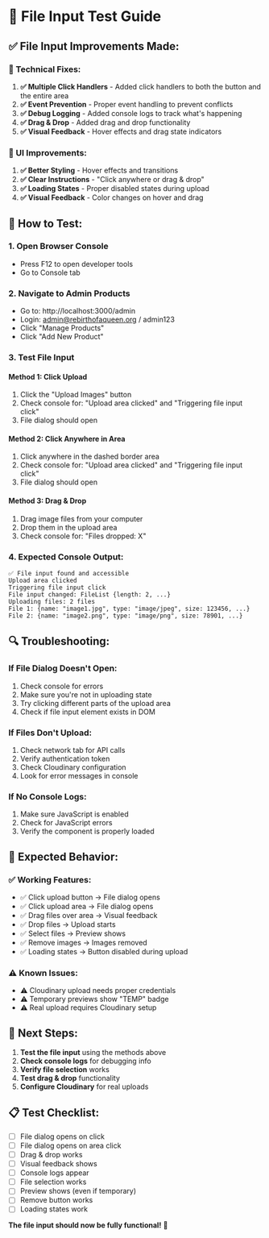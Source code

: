 # 🧪 File Input Test Guide

## ✅ **File Input Improvements Made:**

### **🔧 Technical Fixes:**
1. **✅ Multiple Click Handlers** - Added click handlers to both the button and the entire area
2. **✅ Event Prevention** - Proper event handling to prevent conflicts
3. **✅ Debug Logging** - Added console logs to track what's happening
4. **✅ Drag & Drop** - Added drag and drop functionality
5. **✅ Visual Feedback** - Hover effects and drag state indicators

### **🎨 UI Improvements:**
1. **✅ Better Styling** - Hover effects and transitions
2. **✅ Clear Instructions** - "Click anywhere or drag & drop"
3. **✅ Loading States** - Proper disabled states during upload
4. **✅ Visual Feedback** - Color changes on hover and drag

## 🧪 **How to Test:**

### **1. Open Browser Console**
- Press F12 to open developer tools
- Go to Console tab

### **2. Navigate to Admin Products**
- Go to: http://localhost:3000/admin
- Login: admin@rebirthofaqueen.org / admin123
- Click "Manage Products"
- Click "Add New Product"

### **3. Test File Input**

#### **Method 1: Click Upload**
1. Click the "Upload Images" button
2. Check console for: "Upload area clicked" and "Triggering file input click"
3. File dialog should open

#### **Method 2: Click Anywhere in Area**
1. Click anywhere in the dashed border area
2. Check console for: "Upload area clicked" and "Triggering file input click"
3. File dialog should open

#### **Method 3: Drag & Drop**
1. Drag image files from your computer
2. Drop them in the upload area
3. Check console for: "Files dropped: X"

### **4. Expected Console Output:**
```
✅ File input found and accessible
Upload area clicked
Triggering file input click
File input changed: FileList {length: 2, ...}
Uploading files: 2 files
File 1: {name: "image1.jpg", type: "image/jpeg", size: 123456, ...}
File 2: {name: "image2.png", type: "image/png", size: 78901, ...}
```

## 🔍 **Troubleshooting:**

### **If File Dialog Doesn't Open:**
1. Check console for errors
2. Make sure you're not in uploading state
3. Try clicking different parts of the upload area
4. Check if file input element exists in DOM

### **If Files Don't Upload:**
1. Check network tab for API calls
2. Verify authentication token
3. Check Cloudinary configuration
4. Look for error messages in console

### **If No Console Logs:**
1. Make sure JavaScript is enabled
2. Check for JavaScript errors
3. Verify the component is properly loaded

## 🎯 **Expected Behavior:**

### **✅ Working Features:**
- ✅ Click upload button → File dialog opens
- ✅ Click upload area → File dialog opens
- ✅ Drag files over area → Visual feedback
- ✅ Drop files → Upload starts
- ✅ Select files → Preview shows
- ✅ Remove images → Images removed
- ✅ Loading states → Button disabled during upload

### **⚠️ Known Issues:**
- ⚠️ Cloudinary upload needs proper credentials
- ⚠️ Temporary previews show "TEMP" badge
- ⚠️ Real upload requires Cloudinary setup

## 🚀 **Next Steps:**

1. **Test the file input** using the methods above
2. **Check console logs** for debugging info
3. **Verify file selection** works
4. **Test drag & drop** functionality
5. **Configure Cloudinary** for real uploads

## 📋 **Test Checklist:**

- [ ] File dialog opens on click
- [ ] File dialog opens on area click
- [ ] Drag & drop works
- [ ] Visual feedback shows
- [ ] Console logs appear
- [ ] File selection works
- [ ] Preview shows (even if temporary)
- [ ] Remove button works
- [ ] Loading states work

**The file input should now be fully functional!** 🎉
